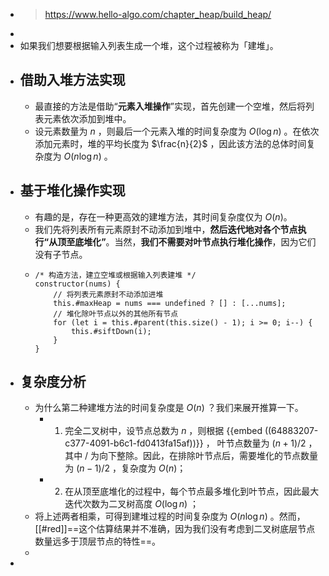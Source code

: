 - > https://www.hello-algo.com/chapter_heap/build_heap/
-
- 如果我们想要根据输入列表生成一个堆，这个过程被称为「建堆」。
- ## 借助入堆方法实现
	- 最直接的方法是借助“**元素入堆操作**”实现，首先创建一个空堆，然后将列表元素依次添加到堆中。
	- 设元素数量为 $n$ ，则最后一个元素入堆的时间复杂度为 $O(\log{n})$ 。在依次添加元素时，堆的平均长度为 $\frac{n}{2}$ ，因此该方法的总体时间复杂度为 $O(n\log⁡{n})$ 。
- ## 基于堆化操作实现
	- 有趣的是，存在一种更高效的建堆方法，其时间复杂度仅为 $O(n)$。
	- 我们先将列表所有元素原封不动添加到堆中，**然后迭代地对各个节点执行“从顶至底堆化”**。当然，**我们不需要对叶节点执行堆化操作**，因为它们没有子节点。
	- ```
	  /* 构造方法，建立空堆或根据输入列表建堆 */
	  constructor(nums) {
	      // 将列表元素原封不动添加进堆
	      this.#maxHeap = nums === undefined ? [] : [...nums];
	      // 堆化除叶节点以外的其他所有节点
	      for (let i = this.#parent(this.size() - 1); i >= 0; i--) {
	          this.#siftDown(i);
	      }
	  }
	  ```
- ## 复杂度分析
	- 为什么第二种建堆方法的时间复杂度是 $O(n)$ ？我们来展开推算一下。
		- 1. 完全二叉树中，设节点总数为 $n$ ，则根据 {{embed ((64883207-c377-4091-b6c1-fd0413fa15af))}} ， 叶节点数量为 $(n+1)/2$ ，其中 / 为向下整除。因此，在排除叶节点后，需要堆化的节点数量为 $(n−1)/2$ ，复杂度为 $O(n)$；
		- 2. 在从顶至底堆化的过程中，每个节点最多堆化到叶节点，因此最大迭代次数为二叉树高度 $O(\log⁡{n})$ ；
	- 将上述两者相乘，可得到建堆过程的时间复杂度为 $O(n\log⁡{n})$ 。然而，[[#red]]==这个估算结果并不准确，因为我们没有考虑到二叉树底层节点数量远多于顶层节点的特性==。
	-
-
